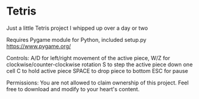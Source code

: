 # Tetris
Just a little Tetris project I whipped up over a day or two

Requires Pygame module for Python, included setup.py
https://www.pygame.org/

Controls:
A/D for left/right movement of the active piece,
W/Z for clockwise/counter-clockwise rotation
S to step the active piece down one cell
C to hold active piece
SPACE to drop piece to bottom
ESC for pause


Permissions:
You are not allowed to claim ownership of this project.
Feel free to download and modify to your heart's content.
